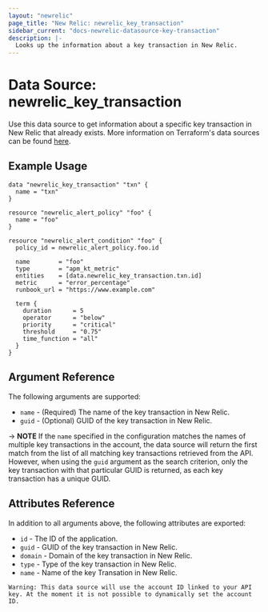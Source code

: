 ```yaml
---
layout: "newrelic"
page_title: "New Relic: newrelic_key_transaction"
sidebar_current: "docs-newrelic-datasource-key-transaction"
description: |-
  Looks up the information about a key transaction in New Relic.
---
```


# Data Source: newrelic\_key\_transaction

Use this data source to get information about a specific key transaction in New Relic that already exists.  More information on Terraform's data sources can be found [here](https://www.terraform.io/language/data-sources).

## Example Usage

```hcl
data "newrelic_key_transaction" "txn" {
  name = "txn"
}

resource "newrelic_alert_policy" "foo" {
  name = "foo"
}

resource "newrelic_alert_condition" "foo" {
  policy_id = newrelic_alert_policy.foo.id

  name        = "foo"
  type        = "apm_kt_metric"
  entities    = [data.newrelic_key_transaction.txn.id]
  metric      = "error_percentage"
  runbook_url = "https://www.example.com"

  term {
    duration      = 5
    operator      = "below"
    priority      = "critical"
    threshold     = "0.75"
    time_function = "all"
  }
}
```

## Argument Reference

The following arguments are supported:

* `name` - (Required) The name of the key transaction in New Relic.
* `guid` - (Optional) GUID of the key transaction in New Relic.

-> **NOTE** If the `name` specified in the configuration matches the names of multiple key transactions in the account, the data source will return the first match from the list of all matching key transactions retrieved from the API. However, when using the `guid` argument as the search criterion, only the key transaction with that particular GUID is returned, as each key transaction has a unique GUID.

## Attributes Reference

In addition to all arguments above, the following attributes are exported:

* `id` - The ID of the application.
* `guid` - GUID of the key transaction in New Relic.
* `domain` - Domain of the key transaction in New Relic.
* `type` - Type of the key transaction in New Relic.
* `name` - Name of the key Transation in New Relic.

```
Warning: This data source will use the account ID linked to your API key. At the moment it is not possible to dynamically set the account ID.
```